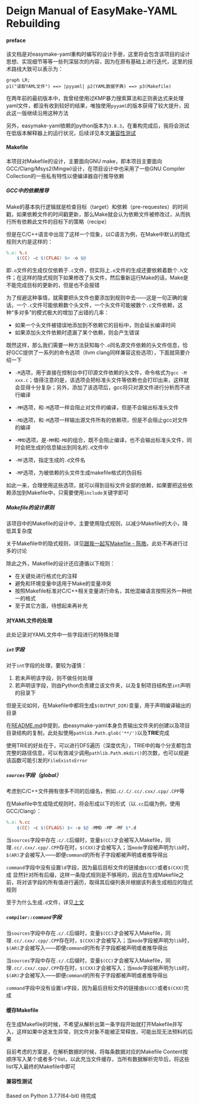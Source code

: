 # Deign Manual of EasyMake-YAML Rebuilding

#### preface
该文档是对easymake-yaml重构时编写的设计手册，这里将会包含该项目的设计思想、实现细节等等一些列深层次的内容，因为在原有基础上进行迭代，这里的技术路线大致可以表示为：
```mermaid
graph LR;
p1("读取YAML文件") ==> |pyyaml| p2(YAML数据字典) ==> p3(Makefile)
```

在两年前的最初版本中，我曾经使用过KMP暴力搜索算法和正则表达式来处理yaml文件，都没有收到较好的结果，唯独使用`pyyaml`的版本获得了较大提升，因此这一版继续沿用这种方法

另外，easymake-yaml依赖的python版本为`3.8.3`，在重构完成后，我将会测试在低版本解释器上的运行状况，后续详见本文[兼容性测试](#兼容性测试)

#### Makefile
本项目对Makefile的设计，主要面向GNU make，即本项目主要面向GCC/Clang/Msys2(Mingw)设计，在项目设计中也采用了一些GNU Compiler Collection的一些私有特性以便编译器自行推导依赖

##### GCC中的依赖推导
Make的基本执行逻辑就是检查目标（target）和依赖（pre-requestes）的时间戳，如果依赖文件的时间戳更新，那么Make就会认为依赖文件被修改过，从而执行所有依赖此文件的目标下的策略（recipe）

但是在C/C++语言中出现了这样一个现象，以C语言为例，在Make中默认的隐式规则大约是这样的：
```makefile
%.o: %.c
	$(CC) -c $(CFLAG) $< -o $@
```

即`.o`文件的生成仅仅依赖于`.c`文件，但实际上`.o`文件的生成还要依赖着数个`.h`文件；在这样的隐式规则下如果修改了头文件，然后重新运行Make的话，Make是不能完成目标的更新的，但是也不会报错

为了规避这种事情，就需要把头文件也要添加到规则中去——这是一句正确的废话，一个`.c`文件可能依赖数个头文件，一个头文件可能被数个`.c`文件依赖，这种“多对多”的模式极大的增加了出错的几率：
+ 如果一个头文件被错误地添加到不依赖它的目标中，则会延长编译时间
+ 如果添加头文件依赖时遗漏了某个依赖，则会产生错误

既然这样，那么我们需要一种方法获知每个`.o`同名源文件依赖的头文件信息，恰好GCC提供了一系列的命令选项（llvm clang同样兼容这些选项），下面就简要介绍一下

+ `-M`选项，用于直接在控制台中打印源文件依赖的头文件，命令格式为`gcc -M xxx.c`；值得注意的是，该选项会把标准头文件等依赖也会打印出来，这样就会显得十分复杂；另外，添加了该选项后，gcc将只对源文件进行分析而不进行编译

+ `-MM`选项，和`-M`选项一样会阻止对文件的编译，但是不会输出标准头文件

+ `-MD`选项，和`-M`选项一样输出源文件所有的依赖项，但是不会阻止gcc对文件的编译

+ `-MMD`选项，是`-MM`和`-MD`的组合，既不会阻止编译，也不会输出标准头文件，同时会把生成的信息输出到同名的`.d`文件中

+ `-MF`选项，指定生成的`.d`文件名

+ `-MP`选项，为被依赖的头文件生成makefile格式的伪目标

如此一来，合理使用这些选项，就可以得到目标文件全部的依赖，如果要把这些依赖添加到Makefile中，只需要使用`include`关键字即可

##### Makefile的设计原则
该项目中的Makefile的设计中，主要使用隐式规则，以减少Makefile的大小，降低其复杂度

关于Makefile中的隐式规则，详见[跟我一起写Makefile - 陈皓](https://seisman.github.io/how-to-write-makefile/overview.html)，此处不再进行过多的讨论

除此之外，Makefile的设计还应遵循以下规则：
+ 在关键处进行格式化的注释
+ 避免和环境变量中适用于Make的变量冲突
+ 按照Makefile标准对C/C++相关变量进行命名，其他混编语言按照另外一种统一的格式
+ 至于其它方面，待想起来再补充

#### 对YAML文件的处理

此处记录对YAML文件中一些字段进行的特殊处理

##### `int`字段
对于`int`字段的处理，要较为谨慎：
1. 若未声明该字段，则不做任何处理
2. 若声明该字段，则由Python负责建立该文件夹，以及复制项目结构至`int`声明的目录下

但是无论如何，在Makefile中都将生成`$(OUTPUT_DIR)`变量，用于声明编译输出的目录

在[README.md](../README.md#int)中提到，由easymake-yaml本身负责输出文件夹的创建以及项目目录结构的复制，此处拟使用`pathlib.Path.glob('**/')`以及**TRIE**完成

使用TRIE的好处在于，可以进行DFS遍历（深度优先），TRIE中的每个分支都包含完整的路径信息，可以有效减少调用`pathlib.Path.mkdir()`的次数，也可以规避该函数可能引发的`FileExistsError`

##### `sources`字段（global）
考虑到C/C++文件拥有很多不同的后缀名，例如`.c/.C/.cc/.cxx/.cpp/.CPP`等

在Makefile中生成隐式规则时，将会形成以下的形式（以`.cc`后缀为例，使用GCC/Clang）：
```makefile
%.o: %.cc
	$(CC) -c $(CFLAGS) $< -o $@ -MMD -MP -MF $*.d 
```
当`sources`字段中存在`.c/.C`后缀时，变量`$(CC)`才会被写入Makefile，同理`.cc/.cxx/.cpp/.CPP`存在时，`$(CXX)`才会被写入；当`mode`字段被声明为`lib`时，`$(AR)`才会被写入——即便`command`的所有子字段都被声明或者推导得出

`command`字段中没有设置`ld`字段，因为最后目标文件的链接由`$(CC)`或者`$(CXX)`完成
显然针对所有后缀，这样一条隐式规则是不够用的，因此在生成Makefile之前，将对该字段的所有值进行遍历，取得其后缀列表并根据该列表生成相应的隐式规则

至于为什么生成`.d`文件，详见[上文](#GCC中的依赖推导)

##### `compiler::command`字段
当`sources`字段中存在`.c/.C`后缀时，变量`$(CC)`才会被写入Makefile，同理`.cc/.cxx/.cpp/.CPP`存在时，`$(CXX)`才会被写入；当`mode`字段被声明为`lib`时，`$(AR)`才会被写入——即便`command`的所有子字段都被声明或者推导得出

当`sources`字段中存在`.c/.C`后缀时，变量`$(CC)`才会被写入Makefile，同理`.cc/.cxx/.cpp/.CPP`存在时，`$(CXX)`才会被写入；当`mode`字段被声明为`lib`时，`$(AR)`才会被写入——即便`command`的所有子字段都被声明或者推导得出

`command`字段中没有设置`ld`字段，因为最后目标文件的链接由`$(CC)`或者`$(CXX)`完成

#### 缓存Makefile
在生成Makefile的时候，不希望从解析出第一条字段开始就打开Makefile并写入，这样如果中途发生异常，则文件对象不能被正常释放，可能出现无法预料的后果

目前考虑的方案是，在解析数据的时候，将每条数据对应的Makefile Content按顺序写入某个或者多个list，以此充当文件缓存，当所有数据解析完毕后，将这些list写入最终的Makefile中即可

#### 兼容性测试

Based on Python 3.7.7(64-bit)
待完成